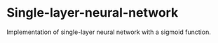 # Single-layer-neural-network
Implementation of single-layer neural network with a sigmoid function.
